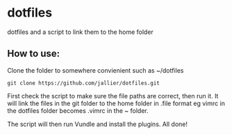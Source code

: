 # dotfiles
dotfiles and a script to link them to the home folder

## How to use:
Clone the folder to somewhere convienient such as ~/dotfiles

```git clone https://github.com/jallier/dotfiles.git```

First check the script to make sure the file paths are correct, then run it. It will link the files in the git folder to the home folder in .file format
eg vimrc in the dotfiles folder becomes .vimrc in the ~ folder.


The script will then run Vundle and install the plugins. All done!
